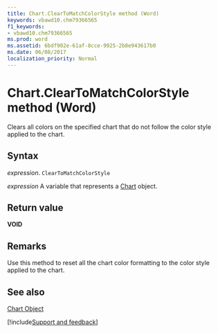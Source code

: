 ```yaml
---
title: Chart.ClearToMatchColorStyle method (Word)
keywords: vbawd10.chm79366565
f1_keywords:
- vbawd10.chm79366565
ms.prod: word
ms.assetid: 6bdf902e-61af-8cce-9925-2b8e943617b0
ms.date: 06/08/2017
localization_priority: Normal
---
```



# Chart.ClearToMatchColorStyle method (Word)

Clears all colors on the specified chart that do not follow the color style applied to the chart.


## Syntax

_expression_. `ClearToMatchColorStyle`

_expression_ A variable that represents a [Chart](./Word.Chart.md) object.


## Return value

 **VOID**


## Remarks

Use this method to reset all the chart color formatting to the color style applied to the chart.


## See also


[Chart Object](Word.Chart.md)

[!include[Support and feedback](~/includes/feedback-boilerplate.md)]